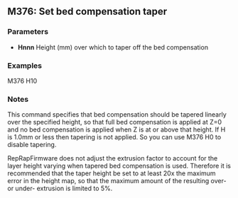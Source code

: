 ## M376: Set bed compensation taper

### Parameters

- **Hnnn** Height (mm) over which to taper off the bed compensation

### Examples

M376 H10

### Notes

This command specifies that bed compensation should be tapered linearly over the specified height, so that full bed compensation is applied at Z=0 and no bed compensation is applied when Z is at or above that height. If H is 1.0mm or less then tapering is not applied. So you can use M376 H0 to disable tapering.

RepRapFirmware does not adjust the extrusion factor to account for the layer height varying when tapered bed compensation is used. Therefore it is recommended that the taper height be set to at least 20x the maximum error in the height map, so that the maximum amount of the resulting over- or under- extrusion is limited to 5%.

